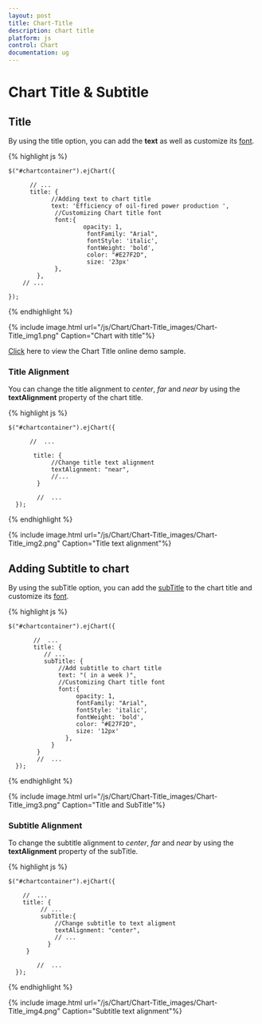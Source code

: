 ```yaml
---
layout: post
title: Chart-Title
description: chart title
platform: js
control: Chart
documentation: ug
---
```


# Chart Title & Subtitle

## Title

By using the title option, you can add the **text** as well as customize its [font](../api/ejchart.html#members:title-font).

{% highlight js %}


    $("#chartcontainer").ejChart({
    
          // ...  
          title: {
                //Adding text to chart title   
                text: 'Efficiency of oil-fired power production ',
                 //Customizing Chart title font
                 font:{
                         opacity: 1,
                          fontFamily: "Arial",
                          fontStyle: 'italic',
                          fontWeight: 'bold',
                          color: "#E27F2D",
                          size: '23px'
                 },
            },
        // ...
        
    });


{% endhighlight %}

{% include image.html url="/js/Chart/Chart-Title_images/Chart-Title_img1.png" Caption="Chart with title"%}

[Click](http://js.syncfusion.com/demos/web/#!/azure/chart/chartcustomization/subtitle) here to view the Chart Title online demo sample.


### Title Alignment

You can change the title alignment to *center*, *far* and *near* by using the **textAlignment** property of the chart title. 

{% highlight js %}


    $("#chartcontainer").ejChart({
           
          //  ...
          
           title: {
                //Change title text alignment
                textAlignment: "near",
                //...
            }          

            //  ...   
      });


{% endhighlight %} 

{% include image.html url="/js/Chart/Chart-Title_images/Chart-Title_img2.png" Caption="Title text alignment"%}


## Adding Subtitle to chart

By using the subTitle option, you can add the [subTitle](../api/ejchart.html#members:title-subtitle) to the chart title and customize its [font](../api/ejchart.html#members:title-subtitle-font). 

{% highlight js %}


    $("#chartcontainer").ejChart({
    
           //  ...  
           title: {
              // ...
              subTitle: {
                  //Add subtitle to chart title
                  text: "( in a week )",
                  //Customizing Chart title font
                  font:{
                       opacity: 1,
                       fontFamily: "Arial",
                       fontStyle: 'italic',
                       fontWeight: 'bold',
                       color: "#E27F2D",
                       size: '12px'
                    },
                }
            }            
            //  ...   
      });


{% endhighlight %}

{% include image.html url="/js/Chart/Chart-Title_images/Chart-Title_img3.png" Caption="Title and SubTitle"%}


### Subtitle Alignment

To change the subtitle alignment to *center*, *far* and *near* by using the **textAlignment** property of the subTitle.

{% highlight js %}


    $("#chartcontainer").ejChart({
    
        //  ...  
        title: {                
             // ...
             subTitle:{
                 //Change subtitle to text aligment
                 textAlignment: "center",		
                 // ...
               }
         }
            
            //  ...   
      });


{% endhighlight %}

{% include image.html url="/js/Chart/Chart-Title_images/Chart-Title_img4.png" Caption="Subtitle text alignment"%}


